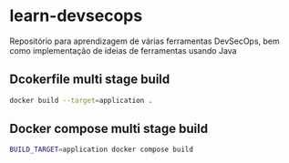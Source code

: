 # learn-devsecops
Repositório para aprendizagem de várias ferramentas DevSecOps, bem como implementação de ideias de ferramentas usando Java


## Dcokerfile multi stage build
```sh
docker build --target=application .
```

## Docker compose multi stage build
```sh
BUILD_TARGET=application docker compose build
```
